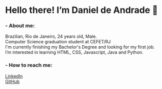 <h1>Hello there! I’m Daniel de Andrade 👋</h1>

<h3>- About me:</h3>
<p>
Brazilian, Rio de Janeiro, 24 years old, Male.<br>
Computer Science graduation student at CEFET/RJ<br>
I'm currently finishing my Bachelor's Degree and looking for my first job.<br>
I’m interested in learning HTML, CSS, Javascript, Java and Python.
</p>
 
<h3>- How to reach me:</h3>
<p>
<a href="https://wwwlinkedin.com/in/danielandrade05/">LinkedIn</a><br>
<a href="https://github.com/danielandrade05">GitHub</a><br>
</p>
<!---
danielandrade05/danielandrade05 is a ✨ special ✨ repository because its `README.md` (this file) appears on your GitHub profile.
You can click the Preview link to take a look at your changes.
--->
